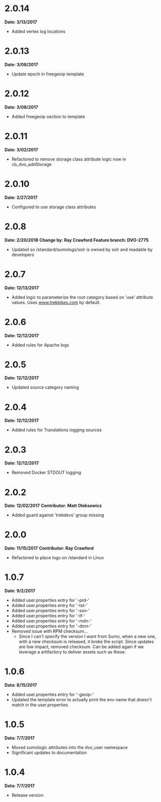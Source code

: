 # 2.0.14
**Date: 3/13/2017**

* Added vertex log locations

# 2.0.13
**Date: 3/08/2017**

* Update epoch in freegeoip template

# 2.0.12
**Date: 3/08/2017**

* Added freegeoip section to template

# 2.0.11
**Date: 3/02/2017**

* Refactored to remove storage class attribute logic now in cb_dvo_addStorage

# 2.0.10
**Date: 2/27/2017**

* Configured to use storage class attributes

# 2.0.8
**Date: 2/20/2018**
**Change by: Ray Crawford**
**Feature branch: DVO-2775**

* Updated so /standard/sumologs/solr is owned by solr and readable by developers

# 2.0.7
**Date: 12/13/2017**

* Added logic to parameterize the root category based on 'use' attribute values. Uses www.trekbikes.com by default.

# 2.0.6
**Date: 12/12/2017**

* Added rules for Apache logs

# 2.0.5
**Date: 12/12/2017**

* Updated source category naming

# 2.0.4
**Date: 12/12/2017**

* Added rules for Translations logging sources

# 2.0.3
**Date: 12/12/2017**

* Removed Docker STDOUT logging

# 2.0.2
**Date: 12/02/2017**
**Contributor: Matt Oleksowicz**

* Added guard against 'trekdevs' group missing

# 2.0.0
**Date: 11/15/2017**
**Contributor: Ray Crawford**

* Refactored to place logs on /standard in Linux

# 1.0.7
**Date: 9/2/2017**

* Added user.properties entry for '-prd-'
* Added user.properties entry for '-tst-'
* Added user.properties entry for '-ssn-'
* Added user.properties entry for '-tf-'
* Added user.properties entry for '-mdn-'
* Added user.properties entry for '-dmn-'
* Removed issue with RPM checksum...
  * Since I can't specify the version I want from Sumo, when a new one, with a new checksum is released, it broke the script.  Since updates are low impact, removed checksum.  Can be added again if we leverage a artifactory to deliver assets such as these.

# 1.0.6
**Data: 8/15/2017**

* Added user.properties entry for '-geoip-'
* Updated the template error to actually print the env name that doesn't match in the user.properties

# 1.0.5
**Data: 7/7/2017**

* Moved sumologic attributes into the dvo_user namespace
* Significant updates to documentation

# 1.0.4
**Data: 7/7/2017**

* Release version
